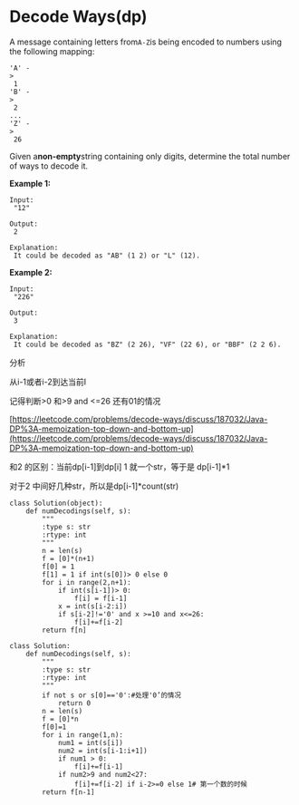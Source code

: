 # Decode Ways\(dp\)

A message containing letters from`A-Z`is being encoded to numbers using the following mapping:

```text
'A' -
>
 1
'B' -
>
 2
...
'Z' -
>
 26
```

Given a**non-empty**string containing only digits, determine the total number of ways to decode it.

**Example 1:**

```text
Input:
 "12"

Output:
 2

Explanation:
 It could be decoded as "AB" (1 2) or "L" (12).
```

**Example 2:**

```text
Input:
 "226"

Output:
 3

Explanation:
 It could be decoded as "BZ" (2 26), "VF" (22 6), or "BBF" (2 2 6).
```

分析

从i-1或者i-2到达当前I

记得判断&gt;0 和&gt;9 and &lt;=26 还有01的情况

[https://leetcode.com/problems/decode-ways/discuss/187032/Java-DP%3A-memoization-top-down-and-bottom-up](https://leetcode.com/problems/decode-ways/discuss/187032/Java-DP%3A-memoization-top-down-and-bottom-up)

和2 的区别：当前dp\[i-1\]到dp\[i\] 1 就一个str，等于是 dp\[i-1\]\*1

对于2 中间好几种str，所以是dp\[i-1\]\*count\(str\)

```text
class Solution(object):
    def numDecodings(self, s):
        """
        :type s: str
        :rtype: int
        """
        n = len(s)
        f = [0]*(n+1)
        f[0] = 1
        f[1] = 1 if int(s[0])> 0 else 0
        for i in range(2,n+1):
            if int(s[i-1])> 0:
                f[i] = f[i-1]
            x = int(s[i-2:i])
            if s[i-2]!='0' and x >=10 and x<=26:
                f[i]+=f[i-2]
        return f[n]
```

```text
class Solution:
    def numDecodings(self, s):
        """
        :type s: str
        :rtype: int
        """
        if not s or s[0]=='0':#处理'0’的情况
            return 0
        n = len(s)
        f = [0]*n
        f[0]=1
        for i in range(1,n):
            num1 = int(s[i])
            num2 = int(s[i-1:i+1])
            if num1 > 0:
                f[i]+=f[i-1]
            if num2>9 and num2<27:
                f[i]+=f[i-2] if i-2>=0 else 1# 第一个数的时候
        return f[n-1]
```

